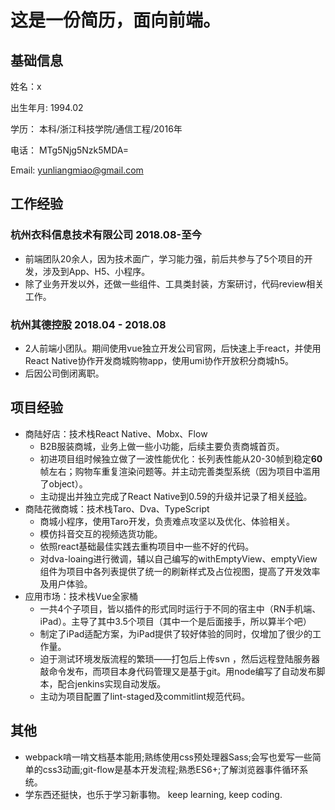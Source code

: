# 这是一份简历，面向前端。

## 基础信息
姓名：x

出生年月: 1994.02

学历： 本科/浙江科技学院/通信工程/2016年

电话： MTg5Njg5Nzk5MDA=

Email: yunliangmiao@gmail.com

## 工作经验
### 杭州衣科信息技术有限公司 2018.08-至今
- 前端团队20余人，因为技术面广，学习能力强，前后共参与了5个项目的开发，涉及到App、H5、小程序。
- 除了业务开发以外，还做一些组件、工具类封装，方案研讨，代码review相关工作。
### 杭州其德控股 2018.04 - 2018.08
- 2人前端小团队。期间使用vue独立开发公司官网，后快速上手react，并使用React Native协作开发商城购物app，使用umi协作开放积分商城h5。
- 后因公司倒闭离职。

## 项目经验
- 商陆好店：技术栈React Native、Mobx、Flow
  - B2B服装商城，业务上做一些小功能，后续主要负责商城首页。
  - 初进项目组时候独立做了一波性能优化：长列表性能从20-30帧到稳定**60**帧左右；购物车重复渲染问题等。并主动完善类型系统（因为项目中滥用了object）。
  - 主动提出并独立完成了React Native到0.59的升级并记录了相关[经验](https://segmentfault.com/a/1190000018712753)。
- 商陆花微商城：技术栈Taro、Dva、TypeScript
  - 商城小程序，使用Taro开发，负责难点攻坚以及优化、体验相关。
  - 模仿抖音交互的视频选货功能。
  - 依照react基础最佳实践去重构项目中一些不好的代码。
  - 对dva-loaing进行微调，辅以自己编写的withEmptyView、emptyView组件为项目中各列表提供了统一的刷新样式及占位视图，提高了开发效率及用户体验。
- 应用市场：技术栈Vue全家桶
  - 一共4个子项目，皆以插件的形式同时运行于不同的宿主中（RN手机端、iPad）。主导了其中3.5个项目（其中一个是后面接手，所以算半个吧）
  - 制定了iPad适配方案，为iPad提供了较好体验的同时，仅增加了很少的工作量。
  - 迫于测试环境发版流程的繁琐——打包后上传svn ，然后远程登陆服务器敲命令发布，而项目本身代码管理又是基于git。用node编写了自动发布脚本，配合jenkins实现自动发版。
  - 主动为项目配置了lint-staged及commitlint规范代码。
## 其他
- webpack啃一啃文档基本能用;熟练使用css预处理器Sass;会写也爱写一些简单的css3动画;git-flow是基本开发流程;熟悉ES6+;了解浏览器事件循环系统。
- 学东西还挺快，也乐于学习新事物。 keep learning, keep coding.
